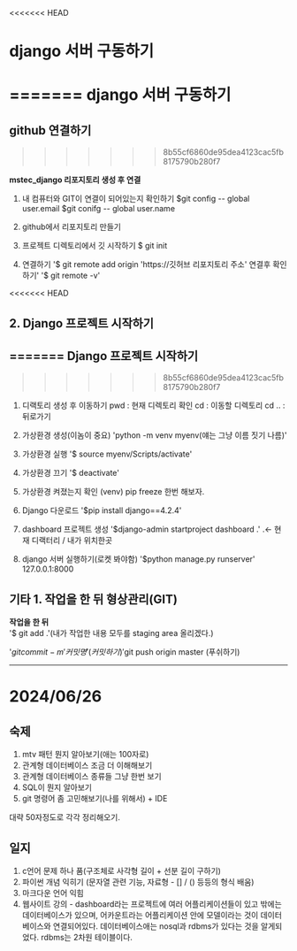 <<<<<<< HEAD
# django 서버 구동하기
=======
django 서버 구동하기
=====================

github 연결하기
---------------
>>>>>>> 8b55cf6860de95dea4123cac5fb8175790b280f7

**mstec_django 리포지토리 생성 후 연결**

1. 내 컴퓨터와 GIT이 연결이 되어있는지 확인하기
$git config -- global user.email
$git conifg -- global user.name

2. github에서 리포지토리 만들기

3. 프로젝트 디렉토리에서 깃 시작하기
$ git init

4. 연결하기
'$ git remote add origin 'https://깃허브 리포지토리 주소'
연결후 확인하기'
'$ git remote -v'


<<<<<<< HEAD
## 2. Django 프로젝트 시작하기
=======
Django 프로젝트 시작하기
------------------------

>>>>>>> 8b55cf6860de95dea4123cac5fb8175790b280f7
1. 디랙토리 생성 후 이동하기
pwd : 현재 디렉토리 확인 
cd : 이동할 디렉토리
cd .. : 뒤로가기

2. 가상환경 생성(이놈이 중요)
'python -m venv myenv(얘는 그냥 이름 짓기 나름)'

3. 가상환경 실행
'$ source myenv/Scripts/activate'

4. 가상환경 끄기
'$ deactivate'

5. 가상환경 켜졌는지 확인 (venv) pip freeze 한번 해보자.

6. Django 다운로드
'$pip install django==4.2.4'

7. dashboard 프로젝트 생성
'$django-admin startproject dashboard .'  .<- 현재 디랙터리 / 내가 위치한곳

8. django 서버 실행하기(로켓 봐야함)
'$python manage.py runserver'
127.0.0.1:8000


기타 1. 작업을 한 뒤 형상관리(GIT)
----------------------------------

**작업을 한 뒤**   
'$ git add .'(내가 작업한 내용 모두를 staging area 올리겠다.)

'$git commit -m '커밋명' (커밋하기)
'$git push origin master (푸쉬하기)

-----------------------------------

2024/06/26
==========

숙제
-----

1. mtv 패턴 뭔지 알아보기(애는 100자로)
2. 관계형 데이터베이스 조금 더 이해해보기
3. 관계형 데이터베이스 종류들 그냥 한번 보기
4. SQL이 뭔지 알아보기
5. git 명령어 좀 고민해보기(나를 위해서)   + IDE

대략 50자정도로 각각 정리해오기.

일지
----

1. c언어 문제 하나 품(구조체로 사각형 길이 + 선분 길이 구하기)
2. 파이썬 개념 익히기 (문자열 관련 기능, 자료형 - [] / () 등등의 형식 배움)
3. 마크다운 언어 익힘
4. 웹사이트 강의 - dashboard라는 프로젝트에 여러 어플리케이션들이 있고 밖에는 데이터베이스가 있으며, 어카운트라는 어플리케이션 안에 모델이라는 것이 데이터베이스와 연결되어있다. 데이터베이스애는 nosql과 rdbms가 있다는 것을 알게되었다. rdbms는 2차원 테이블이다.
